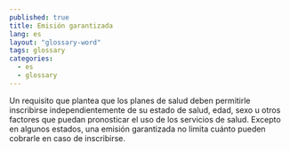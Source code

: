 ```yaml
---
published: true
title: Emisión garantizada
lang: es
layout: "glossary-word"
tags: glossary
categories:
  - es
  - glossary
---
```


Un requisito que plantea que los planes de salud deben permitirle inscribirse independientemente de su estado de salud, edad, sexo u otros factores que puedan pronosticar el uso de los servicios de salud. Excepto en algunos estados, una emisión garantizada no limita cuánto pueden cobrarle en caso de inscribirse.
